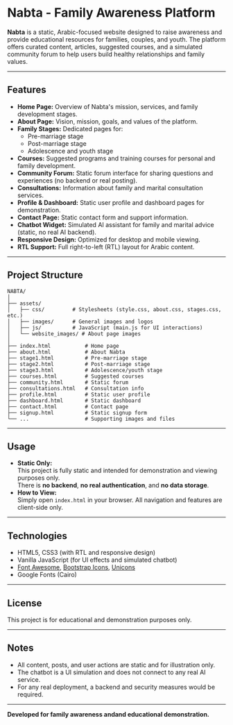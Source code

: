 # Nabta - Family Awareness Platform

**Nabta** is a static, Arabic-focused website designed to raise awareness and provide educational resources for families, couples, and youth. The platform offers curated content, articles, suggested courses, and a simulated community forum to help users build healthy relationships and family values.

---

## Features

- **Home Page:** Overview of Nabta's mission, services, and family development stages.
- **About Page:** Vision, mission, goals, and values of the platform.
- **Family Stages:** Dedicated pages for:
  - Pre-marriage stage
  - Post-marriage stage
  - Adolescence and youth stage
- **Courses:** Suggested programs and training courses for personal and family development.
- **Community Forum:** Static forum interface for sharing questions and experiences (no backend or real posting).
- **Consultations:** Information about family and marital consultation services.
- **Profile & Dashboard:** Static user profile and dashboard pages for demonstration.
- **Contact Page:** Static contact form and support information.
- **Chatbot Widget:** Simulated AI assistant for family and marital advice (static, no real AI backend).
- **Responsive Design:** Optimized for desktop and mobile viewing.
- **RTL Support:** Full right-to-left (RTL) layout for Arabic content.

---

## Project Structure

```
NABTA/
│
├── assets/
│   ├── css/         # Stylesheets (style.css, about.css, stages.css, etc.)
│   ├── images/      # General images and logos
│   ├── js/          # JavaScript (main.js for UI interactions)
│   └── website_images/ # About page images
│
├── index.html           # Home page
├── about.html           # About Nabta
├── stage1.html          # Pre-marriage stage
├── stage2.html          # Post-marriage stage
├── stage3.html          # Adolescence/youth stage
├── courses.html         # Suggested courses
├── community.html       # Static forum
├── consultations.html   # Consultation info
├── profile.html         # Static user profile
├── dashboard.html       # Static dashboard
├── contact.html         # Contact page
├── signup.html          # Static signup form
└── ...                  # Supporting images and files
```

---

## Usage

- **Static Only:**  
  This project is fully static and intended for demonstration and viewing purposes only.  
  There is **no backend**, **no real authentication**, and **no data storage**.
- **How to View:**  
  Simply open `index.html` in your browser. All navigation and features are client-side only.

---

## Technologies

- HTML5, CSS3 (with RTL and responsive design)
- Vanilla JavaScript (for UI effects and simulated chatbot)
- [Font Awesome](https://fontawesome.com/), [Bootstrap Icons](https://icons.getbootstrap.com/), [Unicons](https://iconscout.com/unicons)
- Google Fonts (Cairo)

---

## License

This project is for educational and demonstration purposes only.

---

## Notes

- All content, posts, and user actions are static and for illustration only.
- The chatbot is a UI simulation and does not connect to any real AI service.
- For any real deployment, a backend and security measures would be required.

---

**Developed for family awareness andand educational demonstration.**
